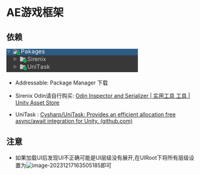 # AE游戏框架

## 依赖

![image-20231202123819443](ImgAssets/image-20231202123819443.png)

- Addressable: Package Manager 下载

- Sirenix Odin请自行购买:  [Odin Inspector and Serializer | 实用工具 工具 | Unity Asset Store](https://assetstore.unity.com/packages/tools/utilities/odin-inspector-and-serializer-89041)
- UniTask : [Cysharp/UniTask: Provides an efficient allocation free async/await integration for Unity. (github.com)](https://github.com/Cysharp/UniTask)

## 注意

- 如果加载UI后发现UI不正确可能是UI层级没有展开,在UIRoot下将所有层级设置为![image-20231217163505185](img.assets/image-20231217163505185.png)即可